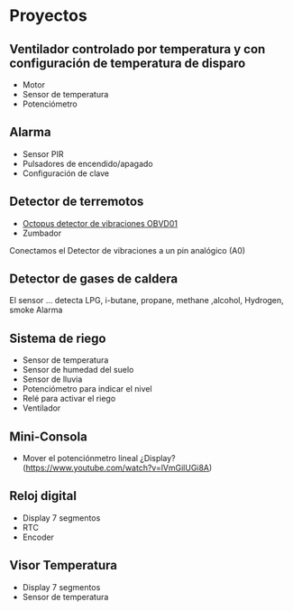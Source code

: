 # Proyectos

## Ventilador controlado por temperatura y con configuración de temperatura de disparo
* Motor
* Sensor de temperatura
* Potenciómetro

## Alarma
* Sensor PIR
* Pulsadores de encendido/apagado
* Configuración de clave

## Detector de terremotos
* [Octopus detector de vibraciones OBVD01](http://www.elecfreaks.com/wiki/index.php?title=Octopus_Vibration_Detection_Brick)
* Zumbador

Conectamos el Detector de vibraciones a un pin  analógico (A0)


## Detector de gases de caldera
El sensor ... detecta LPG, i-butane, propane, methane ,alcohol, Hydrogen, smoke
Alarma

## Sistema de riego

* Sensor de temperatura
* Sensor de humedad del suelo
* Sensor de lluvia
* Potenciómetro para indicar el nivel
* Relé para activar el riego
* Ventilador

## Mini-Consola
* Mover el potenciónmetro lineal
¿Display? (https://www.youtube.com/watch?v=lVmGilUGi8A)

## Reloj digital
* Display 7 segmentos
* RTC
* Encoder

## Visor Temperatura
* Display 7 segmentos
* Sensor de temperatura

